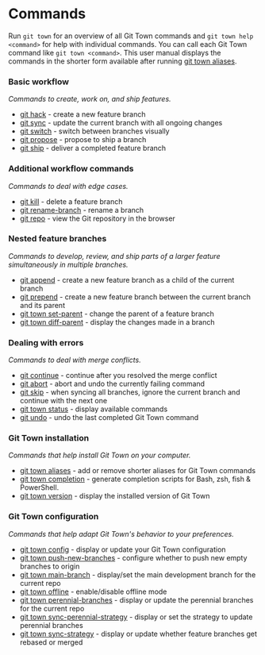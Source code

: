 # Commands

Run `git town` for an overview of all Git Town commands and
`git town help <command>` for help with individual commands. You can call each
Git Town command like `git town <command>`. This user manual displays the
commands in the shorter form available after running
[git town aliases](commands/aliases.md).

### Basic workflow

_Commands to create, work on, and ship features._

- [git hack](commands/hack.md) - create a new feature branch
- [git sync](commands/sync.md) - update the current branch with all ongoing
  changes
- [git switch](commands/switch.md) - switch between branches visually
- [git propose](commands/propose.md) - propose to ship a branch
- [git ship](commands/ship.md) - deliver a completed feature branch

### Additional workflow commands

_Commands to deal with edge cases._

- [git kill](commands/kill.md) - delete a feature branch
- [git rename-branch](commands/rename-branch.md) - rename a branch
- [git repo](commands/repo.md) - view the Git repository in the browser

### Nested feature branches

_Commands to develop, review, and ship parts of a larger feature simultaneously
in multiple branches._

- [git append](commands/append.md) - create a new feature branch as a child of
  the current branch
- [git prepend](commands/prepend.md) - create a new feature branch between the
  current branch and its parent
- [git town set-parent](commands/set-parent.md) - change the parent of a feature
  branch
- [git town diff-parent](commands/diff-parent.md) - display the changes made in
  a branch

### Dealing with errors

_Commands to deal with merge conflicts._

- [git continue](commands/continue.md) - continue after you resolved the merge
  conflict
- [git abort](commands/abort.md) - abort and undo the currently failing command
- [git skip](commands/skip.md) - when syncing all branches, ignore the current
  branch and continue with the next one
- [git town status](commands/status.md) - display available commands
- [git undo](commands/undo.md) - undo the last completed Git Town command

### Git Town installation

_Commands that help install Git Town on your computer._

- [git town aliases](commands/aliases.md) - add or remove shorter aliases for
  Git Town commands
- [git town completion](commands/completions.md) - generate completion scripts
  for Bash, zsh, fish & PowerShell.
- [git town version](commands/version.md) - display the installed version of Git
  Town

### Git Town configuration

_Commands that help adapt Git Town's behavior to your preferences._

- [git town config](commands/config.md) - display or update your Git Town
  configuration
- [git town push-new-branches](commands/config-push-new-branches.md) - configure
  whether to push new empty branches to origin
- [git town main-branch](commands/config-main-branch.md) - display/set the main
  development branch for the current repo
- [git town offline](commands/config-offline.md) - enable/disable offline mode
- [git town perennial-branches](commands/config-perennial-branches.md) - display
  or update the perennial branches for the current repo
- [git town sync-perennial-strategy](commands/config-sync-perennial-strategy.md.md) -
  display or set the strategy to update perennial branches
- [git town sync-strategy](commands/config-sync-strategy.md) - display or update
  whether feature branches get rebased or merged
